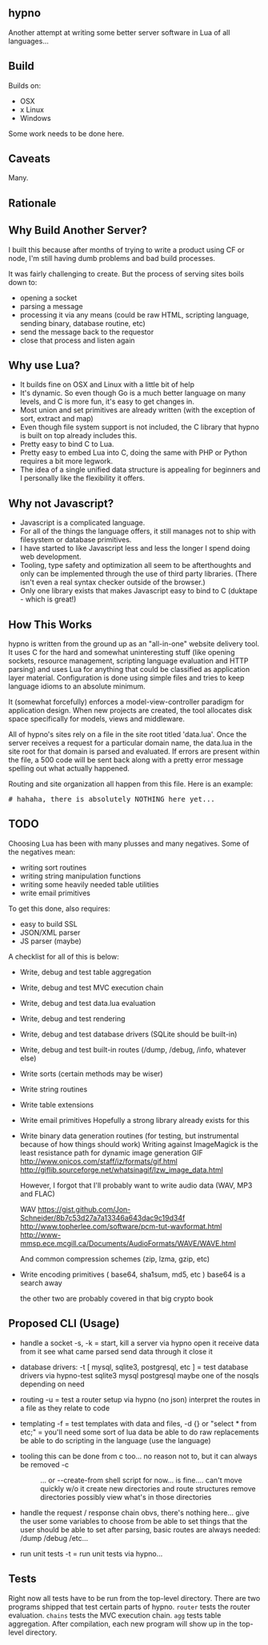 ## hypno

Another attempt at writing some better server software in Lua of all languages...


## Build

Builds on:
-   OSX 
- x Linux
-   Windows

Some work needs to be done here.


## Caveats

Many.


## Rationale

Why Build Another Server?
-------------------------
I built this because after months of trying to write a product using CF or node, I'm still having dumb problems and bad build processes. 

It was fairly challenging to create.  But the process of serving sites boils down to: 
- opening a socket
- parsing a message
- processing it via any means (could be raw HTML, scripting language, sending binary, database routine, etc)
- send the message back to the requestor
- close that process and listen again


Why use Lua?
------------
- It builds fine on OSX and Linux with a little bit of help
- It's dynamic.  So even though Go is a much better language on many levels, and C is more fun, it's easy to get changes in.
- Most union and set primitives are already written (with the exception of sort, extract and map) 
- Even though file system support is not included, the C library that hypno is built on top already includes this.
- Pretty easy to bind C to Lua.  
- Pretty easy to embed Lua into C, doing the same with PHP or Python requires a bit more legwork.
- The idea of a single unified data structure is appealing for beginners and I personally like the flexibility it offers.


Why not Javascript?
-------------------
- Javascript is a complicated language.
- For all of the things the language offers, it still manages not to ship with filesystem or database primitives.
- I have started to like Javascript less and less the longer I spend doing web development.
- Tooling, type safety and optimization all seem to be afterthoughts and only can be implemented through the use of third party libraries.  (There isn't even a real syntax checker outside of the browser.)
- Only one library exists that makes Javascript easy to bind to C (duktape - which is great!)


## How This Works

hypno is written from the ground up as an "all-in-one" website delivery tool.  It uses C for the hard and somewhat uninteresting stuff (like opening sockets, resource management, scripting language evaluation and HTTP parsing) and uses Lua for anything that could be classified as application layer material.  Configuration is done using simple files and tries to keep language idioms to an absolute minimum.

It (somewhat forcefully) enforces a model-view-controller paradigm for application design.  When new projects are created, the tool allocates disk space specifically for models, views and middleware.

All of hypno's sites rely on a file in the site root titled 'data.lua'.   Once the server receives a request for a particular domain name, the data.lua in the site root for that domain is parsed and evaluated.  If errors are present within the file, a 500 code will be sent back along with a pretty error message spelling out what actually happened.

Routing and site organization all happen from this file.  Here is an example:
<pre>
# hahaha, there is absolutely NOTHING here yet...
</pre>


## TODO

Choosing Lua has been with many plusses and many negatives.  Some of the negatives mean:

- writing sort routines
- writing string manipulation functions
- writing some heavily needed table utilities
- write email primitives

To get this done, also requires:
- easy to build SSL
- JSON/XML parser 
- JS parser (maybe)


A checklist for all of this is below:

- Write, debug and test table aggregation

- Write, debug and test MVC execution chain

- Write, debug and test data.lua evaluation

- Write, debug and test rendering

- Write, debug and test database drivers (SQLite should be built-in)

- Write, debug and test built-in routes (/dump, /debug, /info, whatever else) 

- Write sorts (certain methods may be wiser)

- Write string routines

- Write table extensions

- Write email primitives
	Hopefully a strong library already exists for this

- Write binary data generation routines (for testing, but instrumental because of how things should work)
	Writing against ImageMagick is the least resistance path for dynamic image generation
	GIF
	http://www.onicos.com/staff/iz/formats/gif.html
	http://giflib.sourceforge.net/whatsinagif/lzw_image_data.html

	However, I forgot that I'll probably want to write audio data (WAV, MP3 and FLAC)

	WAV
	https://gist.github.com/Jon-Schneider/8b7c53d27a7a13346a643dac9c19d34f
	http://www.topherlee.com/software/pcm-tut-wavformat.html
	http://www-mmsp.ece.mcgill.ca/Documents/AudioFormats/WAVE/WAVE.html

	And common compression schemes (zip, lzma, gzip, etc)


- Write encoding primitives ( base64, sha1sum, md5, etc )
	base64 is a search away

	the other two are probably covered in that big crypto book


## Proposed CLI (Usage)

- handle a socket
	-s, -k = start, kill a server via hypno
	open it 
	receive data from it
	see what came parsed
	send data through it
	close it

- database drivers:
	-t [ mysql, sqlite3, postgresql, etc ] = test database drivers via hypno-test
	sqlite3
	mysql
	postgresql
	maybe one of the nosqls depending on need

- routing
	-u <file> = test a router setup via hypno (no json)
	interpret the routes in a file as they relate to code

- templating
	-f <file> = test templates with data and files, 
	-d {} or "select * from etc;" =  you'll need some sort of lua data 
	be able to do raw replacements
	be able to do scripting in the language (use the language)
	
- tooling
	this can be done from c too... no reason not to, but it can always be removed
	-c <dir> ...
	or
	--create-from <file> 
	shell script for now... is fine....
	can't move quickly w/o it
	create new directories and route structures
	remove directories
	possibly view what's in those directories

- handle the request / response chain
	obvs, there's nothing here...
	give the user some variables to choose from
	be able to set things that the user should be able to set
	after parsing, basic routes are always needed:
	/dump
	/debug
	/etc...

- run unit tests
	-t = run unit tests via hypno...	



## Tests

Right now all tests have to be run from the top-level directory.  There are two programs shipped that test certain parts of hypno.  `router` tests the router evaluation.  `chains` tests the MVC execution chain. `agg` tests table aggregation.  After compilation, each new program will show up in the top-level directory.
